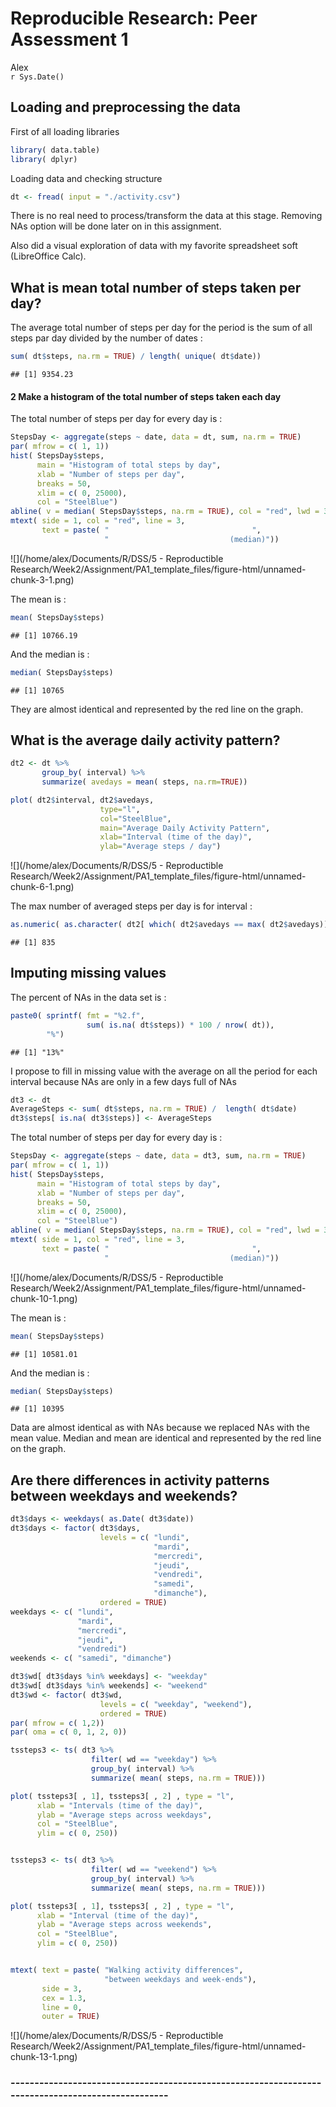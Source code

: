 # Reproducible Research: Peer Assessment 1
Alex  
`r Sys.Date()`  


## Loading and preprocessing the data

First of all loading libraries 

```r
library( data.table)
library( dplyr)
```

Loading data and checking structure


```r
dt <- fread( input = "./activity.csv")
```
There is no real need to process/transform the data at this stage. Removing NAs option will be done later on in this assignment.

Also did a visual exploration of data with my favorite spreadsheet soft (LibreOffice Calc). 

## What is mean total number of steps taken per day?

The average total number of steps per day for the period is the sum of all steps par day divided by the number of dates :

```r
sum( dt$steps, na.rm = TRUE) / length( unique( dt$date))
```

```
## [1] 9354.23
```

#### 2 Make a histogram of the total number of steps taken each day   
The total number of steps per day for every day is :

```r
StepsDay <- aggregate(steps ~ date, data = dt, sum, na.rm = TRUE)
par( mfrow = c( 1, 1))
hist( StepsDay$steps, 
      main = "Histogram of total steps by day", 
      xlab = "Number of steps per day", 
      breaks = 50, 
      xlim = c( 0, 25000), 
      col = "SteelBlue")
abline( v = median( StepsDay$steps, na.rm = TRUE), col = "red", lwd = 3)
mtext( side = 1, col = "red", line = 3, 
       text = paste( "                                ",
                     "                           (median)"))
```

![](/home/alex/Documents/R/DSS/5 - Reproductible Research/Week2/Assignment/PA1_template_files/figure-html/unnamed-chunk-3-1.png)<!-- -->

The mean is :

```r
mean( StepsDay$steps)
```

```
## [1] 10766.19
```
And the median is : 

```r
median( StepsDay$steps)
```

```
## [1] 10765
```
They are almost identical and represented by the red line on the graph.

## What is the average daily activity pattern?



```r
dt2 <- dt %>%
       group_by( interval) %>%
       summarize( avedays = mean( steps, na.rm=TRUE))

plot( dt2$interval, dt2$avedays,
                    type="l",
                    col="SteelBlue",
                    main="Average Daily Activity Pattern",
                    xlab="Interval (time of the day)",
                    ylab="Average steps / day")
```

![](/home/alex/Documents/R/DSS/5 - Reproductible Research/Week2/Assignment/PA1_template_files/figure-html/unnamed-chunk-6-1.png)<!-- -->

The max number of averaged steps per day is for interval : 


```r
as.numeric( as.character( dt2[ which( dt2$avedays == max( dt2$avedays)), "interval"]$interval))
```

```
## [1] 835
```


## Imputing missing values


The percent of NAs in the data set is :

```r
paste0( sprintf( fmt = "%2.f", 
                 sum( is.na( dt$steps)) * 100 / nrow( dt)),
        "%")
```

```
## [1] "13%"
```
I propose to fill in missing value with the average on all the period for each interval because NAs are only in a few days full of NAs


```r
dt3 <- dt
AverageSteps <- sum( dt$steps, na.rm = TRUE) /  length( dt$date)
dt3$steps[ is.na( dt3$steps)] <- AverageSteps
```

The total number of steps per day for every day is :

```r
StepsDay <- aggregate(steps ~ date, data = dt3, sum, na.rm = TRUE)
par( mfrow = c( 1, 1))
hist( StepsDay$steps, 
      main = "Histogram of total steps by day", 
      xlab = "Number of steps per day", 
      breaks = 50, 
      xlim = c( 0, 25000), 
      col = "SteelBlue")
abline( v = median( StepsDay$steps, na.rm = TRUE), col = "red", lwd = 3)
mtext( side = 1, col = "red", line = 3, 
       text = paste( "                                ",
                     "                           (median)"))
```

![](/home/alex/Documents/R/DSS/5 - Reproductible Research/Week2/Assignment/PA1_template_files/figure-html/unnamed-chunk-10-1.png)<!-- -->

The mean is :

```r
mean( StepsDay$steps)
```

```
## [1] 10581.01
```
And the median is : 

```r
median( StepsDay$steps)
```

```
## [1] 10395
```
Data are almost identical as with NAs because we replaced NAs with the mean value. Median and mean are identical and represented by the red line on the graph. 


## Are there differences in activity patterns between weekdays and weekends?


```r
dt3$days <- weekdays( as.Date( dt3$date))
dt3$days <- factor( dt3$days,
                    levels = c( "lundi",
                                "mardi",
                                "mercredi",
                                "jeudi",
                                "vendredi",
                                "samedi",
                                "dimanche"),
                    ordered = TRUE)
weekdays <- c( "lundi", 
               "mardi", 
               "mercredi", 
               "jeudi", 
               "vendredi")
weekends <- c( "samedi", "dimanche")

dt3$wd[ dt3$days %in% weekdays] <- "weekday"
dt3$wd[ dt3$days %in% weekends] <- "weekend"
dt3$wd <- factor( dt3$wd,
                    levels = c( "weekday", "weekend"),
                    ordered = TRUE)
par( mfrow = c( 1,2))
par( oma = c( 0, 1, 2, 0))

tssteps3 <- ts( dt3 %>%
                  filter( wd == "weekday") %>% 
                  group_by( interval) %>% 
                  summarize( mean( steps, na.rm = TRUE)))

plot( tssteps3[ , 1], tssteps3[ , 2] , type = "l", 
      xlab = "Intervals (time of the day)",  
      ylab = "Average steps across weekdays",
      col = "SteelBlue",
      ylim = c( 0, 250)) 


tssteps3 <- ts( dt3 %>%
                  filter( wd == "weekend") %>% 
                  group_by( interval) %>% 
                  summarize( mean( steps, na.rm = TRUE)))

plot( tssteps3[ , 1], tssteps3[ , 2] , type = "l",
      xlab = "Interval (time of the day)", 
      ylab = "Average steps across weekends",
      col = "SteelBlue",
      ylim = c( 0, 250))


mtext( text = paste( "Walking activity differences",
                     "between weekdays and week-ends"),
       side = 3, 
       cex = 1.3, 
       line = 0, 
       outer = TRUE)  
```

![](/home/alex/Documents/R/DSS/5 - Reproductible Research/Week2/Assignment/PA1_template_files/figure-html/unnamed-chunk-13-1.png)<!-- -->

### --------------------------------------------------------------------------------------------------
